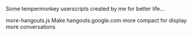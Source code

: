Some tempermonkey userscripts created by me for better life...

more-hangouts.js
Make hangouts.google.com more compact for display more conversations
